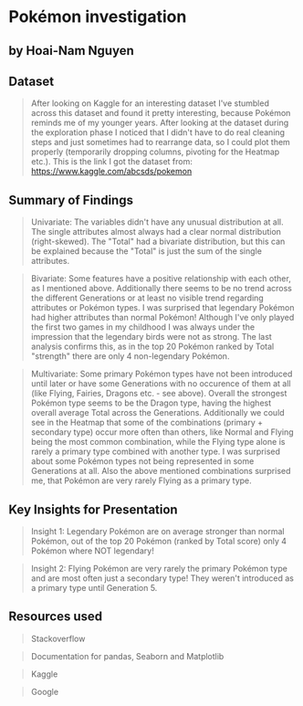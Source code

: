 # Pokémon investigation
## by Hoai-Nam Nguyen


## Dataset

> After looking on Kaggle for an interesting dataset I've stumbled across this dataset and found it pretty interesting, because Pokémon reminds me of my younger years.
After looking at the dataset during the exploration phase I noticed that I didn't have to do real cleaning steps and just sometimes had to rearrange data, so I could plot them properly (temporarily dropping columns, pivoting for the Heatmap etc.).
This is the link I got the dataset from: https://www.kaggle.com/abcsds/pokemon


## Summary of Findings

> Univariate: The variables didn't have any unusual distribution at all. The single attributes almost always had a clear normal distribution (right-skewed). The "Total" had a bivariate distribution, but this can be explained because the "Total" is just the sum of the single attributes.

> Bivariate: Some features have a positive relationship with each other, as I mentioned above. Additionally there seems to be no trend across the different Generations or at least no visible trend regarding attributes or Pokémon types. I was surprised that legendary Pokémon had higher attributes than normal Pokémon! Although I've only played the first two games in my childhood I was always under the impression that the legendary birds were not as strong. The last analysis confirms this, as in the top 20 Pokémon ranked by Total "strength" there are only 4 non-legendary Pokémon.

> Multivariate: Some primary Pokémon types have not been introduced until later or have some Generations with no occurence of them at all (like Flying, Fairies, Dragons etc. - see above). Overall the strongest Pokémon type seems to be the Dragon type, having the highest overall average Total across the Generations. Additionally we could see in the Heatmap that some of the combinations (primary + secondary type) occur more often than others, like Normal and Flying being the most common combination, while the Flying type alone is rarely a primary type combined with another type. I was surprised about some Pokémon types not being represented in some Generations at all. Also the above mentioned combinations surprised me, that Pokémon are very rarely Flying as a primary type.


## Key Insights for Presentation

> Insight 1: Legendary Pokémon are on average stronger than normal Pokémon, out of the top 20 Pokémon (ranked by Total score) only 4 Pokémon where NOT legendary!

> Insight 2: Flying Pokémon are very rarely the primary Pokémon type and are most often just a secondary type! They weren't introduced as a primary type until Generation 5.


## Resources used

> Stackoverflow

> Documentation for pandas, Seaborn and Matplotlib

> Kaggle

> Google